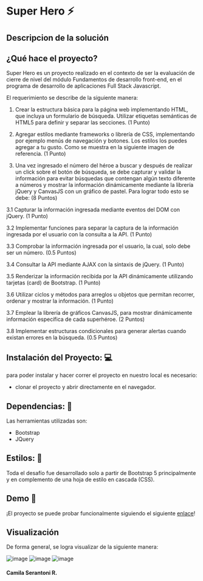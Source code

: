 
# Super Hero ⚡

## Descripcion de la solución

## ¿Qué hace el proyecto? 
Super Hero es un proyecto realizado en el contexto de ser la evaluación de cierre de nivel del módulo Fundamentos de desarrollo  front-end, en el programa de desarrollo de aplicaciones Full Stack Javascript.

El requerimiento se describe de la siguiente manera: 
1. Crear la estructura básica para la página web implementando HTML, que incluya un
formulario de búsqueda. Utilizar etiquetas semánticas de HTML5 para definir y
separar las secciones. (1 Punto)

2. Agregar estilos mediante frameworks o librería de CSS, implementando por ejemplo
menús de navegación y botones. Los estilos los puedes agregar a tu gusto. Como se
muestra en la siguiente imagen de referencia. (1 Punto)

3. Una vez ingresado el número del héroe a buscar y después de realizar un click sobre
el botón de búsqueda, se debe capturar y validar la información para evitar búsquedas
que contengan algún texto diferente a números y mostrar la información
dinámicamente mediante la librería jQuery y CanvasJS con un gráfico de pastel. Para
lograr todo esto se debe: (8 Puntos)

3.1 Capturar la información ingresada mediante eventos del DOM con jQuery. (1
Punto)

3.2 Implementar funciones para separar la captura de la información ingresada
por el usuario con la consulta a la API. (1 Punto)

3.3 Comprobar la información ingresada por el usuario, la cual, solo debe ser un
número. (0.5 Puntos)

3.4 Consultar la API mediante AJAX con la sintaxis de jQuery. (1 Punto)

3.5 Renderizar la información recibida por la API dinámicamente utilizando
tarjetas (card) de Bootstrap. (1 Punto)

3.6 Utilizar ciclos y métodos para arreglos u objetos que permitan recorrer, ordenar
y mostrar la información. (1 Punto)

3.7 Emplear la librería de gráficos CanvasJS, para mostrar dinámicamente
información específica de cada superhéroe. (2 Puntos)

3.8 Implementar estructuras condicionales para generar alertas cuando existan
errores en la búsqueda. (0.5 Puntos)


## Instalación del Proyecto: 💻

para poder instalar y hacer correr el proyecto en nuestro local es necesario: 
- clonar el proyecto y abrir directamente en el navegador.

## Dependencias: 🧰

Las herramientas utilizadas son: 

- Bootstrap
- JQuery 

## Estilos: 💅

Toda el desafío fue desarrollado solo a partir de Bootstrap 5 principalmente y en complemento de una  hoja de estilo en cascada (CSS).

 
## Demo 🚀
¡El proyecto se puede probar funcionalmente  siguiendo el siguiente [enlace](https://super-hero-gijolmzvu-camila-serantonis-projects.vercel.app/)!


## Visualización 
De forma general, se logra visualizar de la siguiente manera:

![image](https://github.com/CamiSerantoni/Super-Hero/assets/152921799/7a5574ce-a774-405c-8386-0ab44b14d103)
![image](https://github.com/CamiSerantoni/Super-Hero/assets/152921799/5a024d6e-614a-4ab6-a822-89f156b3f39a)
![image](https://github.com/CamiSerantoni/Super-Hero/assets/152921799/22aa7ed1-4e3e-4b06-868c-963e1c6813f7)

#### Camila Serantoni R. 


